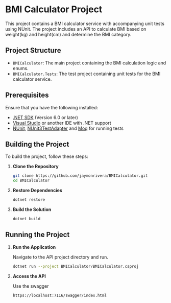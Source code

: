 # BMI Calculator Project

This project contains a BMI calculator service with accompanying unit tests using NUnit. The project includes an API to calculate BMI based on weight(kg) and height(cm) and determine the BMI category.

## Project Structure

- `BMICalculator`: The main project containing the BMI calculation logic and enums.
- `BMICalculator.Tests`: The test project containing unit tests for the BMI calculator service.

## Prerequisites

Ensure that you have the following installed:
- [.NET SDK](https://dotnet.microsoft.com/download) (Version 6.0 or later)
- [Visual Studio](https://visualstudio.microsoft.com/downloads/) or another IDE with .NET support
- [NUnit](https://nunit.org/),  [NUnit3TestAdapter](https://www.nuget.org/packages/NUnit3TestAdapter/) and  [Moq](https://www.nuget.org/packages/Moq/4.20.70/) for running tests

## Building the Project

To build the project, follow these steps:

1. **Clone the Repository**

   ```bash
   git clone https://github.com/jaymonrivera/BMICalculator.git
   cd BMICalculator
   
2. **Restore Dependencies**
   ```bash
   dotnet restore

3. **Build the Solution**
   ```bash
   dotnet build

## Running the Project
1. **Run the Application**

   Navigate to the API project directory and run.
   
   ```bash
   dotnet run --project BMICalculator/BMICalculator.csproj

2. **Access the API**

   Use the swagger
   ```
   https://localhost:7116/swagger/index.html
   
